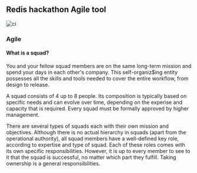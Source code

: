 ## Redis hackathon Agile tool

![ci](https://github.com/niekcandaele/redis-hackathon/actions/workflows/ci.yml/badge.svg)


### Agile

#### What is a squad?

You and your fellow squad members are on the same long-term mission and spend your days in each other's company. This self-organiz$ing entity possesses all the skills and tools needed to cover the entire workflow, from design to release.

A squad consists of 4 up to 8 people. Its composition is typically based on specific needs and can evolve over time, depending on the experise and capacity that is required. Every squad must be formally approved by higher management.

There are several types of squads each with their own mission and objectives. Although there is no actual hierarchy in squads (apart from the operational authority), all squad members have a well-defined key role, according to expertise and type of squad. Each of these roles comes with its own specific responsibilities. However, it is up to every member to see to it that the squad is successful, no matter which part they fulfill. Taking ownership is a general responsibilities.

